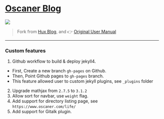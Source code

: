 [Oscaner Blog](https://www.oscaner.com)
================================

![](http://www.oscaner.com/img/blog-desktop.png)

> Fork from [Hux Blog](http://huangxuan.me), and 👉 [Original User Manual](https://github.com/Huxpro/huxpro.github.io/blob/master/_doc/Manual.md)

--------------------------------------------------

### Custom features

1. Github workflow to build & deploy jekyll4.
  - First, Create a new branch `gh-pages` on Github.
  - Then, Point Github pages to `gh-pages` branch.
  - This feature allowed user to custom jekyll plugins, see `_plugins` folder
2. Upgrade mathjax from `2.7.5` to `3.1.2`
3. Allow sort for navbar, use `weight` flag.
4. Add support for directory listing page, see `https://www.oscaner.com/life/`
5. Add support for Gitalk plugin.
